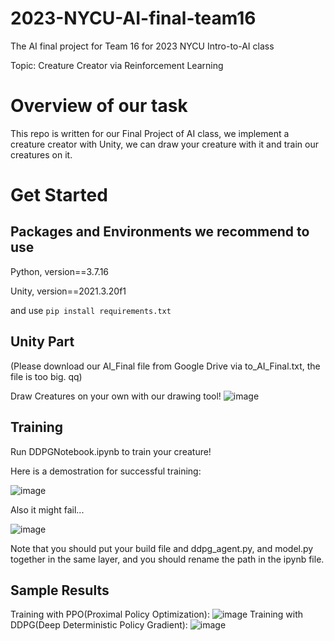 # 2023-NYCU-AI-final-team16
The AI final project for Team 16 for 2023 NYCU Intro-to-AI class

Topic: Creature Creator via Reinforcement Learning 

# Overview of our task
  This repo is written for our Final Project of AI class, we implement a creature creator with Unity, we can draw your creature with it and train our creatures on it.
# Get  Started
## Packages and Environments we recommend to use
Python, version==3.7.16

Unity, version==2021.3.20f1

and use
```pip install requirements.txt```

## Unity Part
  (Please download our AI_Final file from Google Drive via to_AI_Final.txt, the file is too big. qq)
  
  Draw Creatures on your own with our drawing tool!
  ![image](https://github.com/TianYueh/2023-NYCU-AI-final-team16/blob/main/man.png)
  
## Training
  Run DDPGNotebook.ipynb to train your creature!
  
  Here is a demostration for successful training:
  
  ![image](https://github.com/TianYueh/2023-NYCU-AI-final-team16/blob/main/demo.gif)
  
  Also it might fail...
  
  ![image](https://github.com/TianYueh/2023-NYCU-AI-final-team16/blob/main/demo2.gif)
  
  Note that you should put your build file and ddpg_agent.py, and model.py together in the same layer, and you should rename the path in the ipynb file.
  
## Sample Results
  Training with PPO(Proximal Policy Optimization):
  ![image](https://github.com/TianYueh/2023-NYCU-AI-final-team16/blob/main/mil.png)
  Training with DDPG(Deep Deterministic Policy Gradient):
  ![image](https://github.com/TianYueh/2023-NYCU-AI-final-team16/blob/main/ddpg.png)




